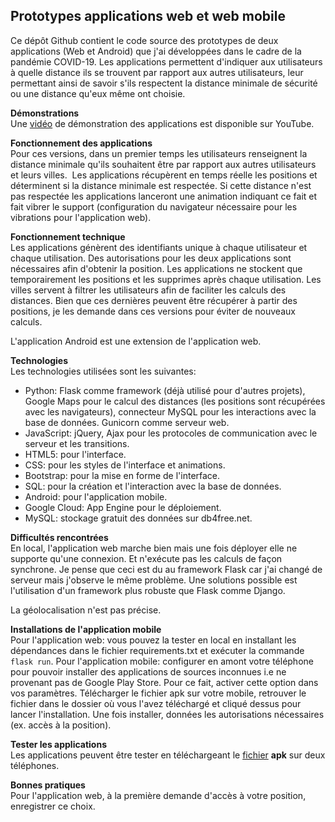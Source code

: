 ## Prototypes applications web et web mobile
Ce dépôt Github contient le code source des prototypes de deux applications (Web et Android) que j'ai développées dans le cadre de la pandémie COVID-19. Les applications permettent d'indiquer aux utilisateurs à quelle distance ils se trouvent par rapport aux autres utilisateurs, leur permettant ainsi de savoir s'ils respectent la distance minimale de sécurité ou une distance qu'eux même ont choisie.

**Démonstrations**<br>
Une [vidéo](https://www.youtube.com/watch?v=uSn7Oznno-E) de démonstration des applications est disponible sur YouTube.<br>

**Fonctionnement des applications**<br>
Pour ces versions, dans un premier temps les utilisateurs renseignent la distance minimale qu'ils souhaitent être par rapport aux autres utilisateurs et leurs villes.  Les applications récupèrent en temps réelle les positions et déterminent si la distance minimale est respectée. Si cette distance n'est pas respectée les applications lanceront une animation indiquant ce fait et fait vibrer le support (configuration du navigateur nécessaire pour les vibrations pour l'application web). 

**Fonctionnement technique**<br>
Les applications génèrent des identifiants unique à chaque utilisateur et chaque utilisation. Des autorisations pour les deux applications sont nécessaires afin d'obtenir la position. Les applications ne stockent que temporairement les positions et les supprimes après chaque utilisation. Les villes servent à filtrer les utilisateurs afin de faciliter les calculs des distances. Bien que ces dernières peuvent être récupérer à partir des positions, je les demande dans ces versions pour éviter de nouveaux calculs.

L'application Android est une extension de l'application web.

**Technologies**<br>
Les technologies utilisées sont les suivantes:
- Python: Flask comme framework (déjà utilisé pour d'autres projets), Google Maps pour le calcul des distances (les positions sont récupérées avec les navigateurs), connecteur MySQL pour les interactions avec la base de données. Gunicorn comme serveur web.
- JavaScript: jQuery, Ajax pour les protocoles de communication avec le serveur et les transitions.
- HTML5: pour l'interface.
- CSS: pour les styles de l'interface et animations.
- Bootstrap: pour la mise en forme de l'interface.
- SQL: pour la création et l'interaction avec la base de données.
- Android: pour l'application mobile.
- Google Cloud: App Engine pour le déploiement.
- MySQL: stockage gratuit des données sur db4free.net.

**Difficultés rencontrées**<br>
En local, l'application web marche bien mais une fois déployer elle ne supporte qu'une connexion. Et n'exécute pas les calculs de façon synchrone. Je pense que ceci est du au framework Flask car j'ai changé de serveur mais j'observe le même problème. Une solutions possible est l'utilisation d'un framework plus robuste que Flask comme Django.

La géolocalisation n'est pas précise.

**Installations de l'application mobile**<br>
Pour l'application web: vous pouvez la tester en local en installant les dépendances dans le fichier requirements.txt et exécuter la commande `flask run`.
Pour l'application mobile: configurer en amont votre téléphone pour pouvoir installer des applications de sources inconnues i.e ne provenant pas de Google Play Store. Pour ce fait, activer cette option dans vos paramètres.
Télécharger le fichier apk sur votre mobile, retrouver le fichier dans le dossier où vous l'avez téléchargé et cliqué dessus pour lancer l'installation. Une fois installer, données les autorisations nécessaires (ex. accès à la position).


**Tester les applications**<br>
Les applications peuvent être tester en téléchargeant le [fichier](https://github.com/abdjiber/prototype-distance-securitaire/blob/master/app%20web%20mobile%20Android/app/release/app-release.apk) **apk** sur deux téléphones.

**Bonnes pratiques**<br>
Pour l'application web, à la première demande d'accès à votre position, enregistrer ce choix.
